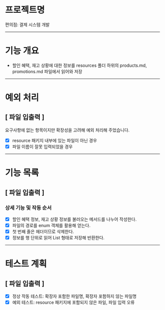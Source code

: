# 프로젝트명
편의점: 결제 시스템 개발
<hr>

# 기능 개요
- 할인 혜택, 재고 상황에 대한 정보를 resources 폴더 하위의 products.md, promotions.md 파일에서 읽어와 저장
<hr>

# 예외 처리
## [ 파일 입출력 ] 
요구사항에 없는 항목이지만 확장성을 고려해 예외 처리해 주었습니다.
- [x] resource 패키지 내부에 있는 파일이 아닌 경우
- [x] 파일 이름이 잘못 입력되었을 경우
<hr>

# 기능 목록
## [ 파일 입출력 ]
### 상세 기능 및 작동 순서
- [x] 할인 혜택 정보, 재고 상황 정보를 불러오는 메서드를 나누어 작성한다.
- [x] 파일의 경로를 enum 객체를 활용해 얻는다.
- [x] 첫 번째 줄은 헤더이므로 삭제한다.
- [x] 정보를 행 단위로 읽어 List<String> 형태로 저장해 반환한다.
<hr>

# 테스트 계획
## [ 파일 입출력 ]
- [x] 정상 작동 테스트: 확장자 포함한 파일명, 확장자 포함하지 않는 파일명
- [x] 예외 테스트: resource 패키지에 포함되지 않은 파일, 파일 입력 오류